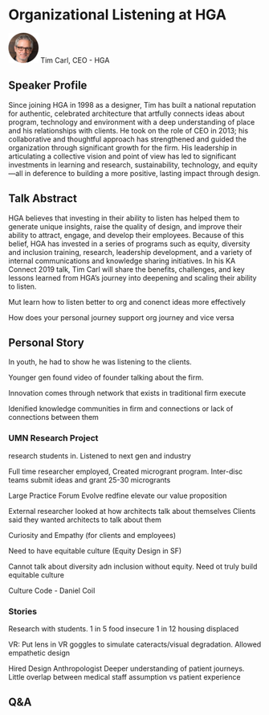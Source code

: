 # Organizational Listening at HGA
<img src="../media/SpeakerHeadshot_03TimCarl.png" width="60px">  
Tim Carl, CEO - HGA

## Speaker Profile
Since joining HGA in 1998 as a designer, Tim has built a national reputation for authentic, celebrated architecture that artfully connects ideas about program, technology and environment with a deep understanding of place and his relationships with clients. He took on the role of CEO in 2013; his collaborative and thoughtful approach has strengthened and guided the organization through significant growth for the firm. His leadership in articulating a collective vision and point of view has led to significant investments in learning and research, sustainability, technology, and equity—all in deference to building a more positive, lasting impact through design.

## Talk Abstract
HGA believes that investing in their ability to listen has helped them to generate unique insights, raise the quality of design, and improve their ability to attract, engage, and develop their employees. Because of this belief, HGA has invested in a series of programs such as equity, diversity and inclusion training, research, leadership development, and a variety of internal communications and knowledge sharing initiatives. In his KA Connect 2019 talk, Tim Carl will share the benefits, challenges, and key lessons learned from  HGA’s journey into deepening and scaling their ability to listen.

Mut learn how to listen better to org and conenct ideas more effectively

How does your personal journey support org journey and vice versa

## Personal Story
In youth, he had to show he was listening to the clients.

Younger gen found video of founder talking about the firm.

Innovation comes through network that exists in traditional firm execute

Idenified knowledge communities in firm and connections or lack of connections between them

### UMN Research Project
research students in. Listened to next gen and industry

Full time researcher employed, Created microgrant program. Inter-disc teams submit ideas and grant 25-30 microgrants 

Large Practice Forum
Evolve redfine elevate our value proposition

External researcher looked at how architects talk about themselves
Clients said they wanted architects to talk about them

Curiosity and Empathy (for clients and employees)

Need to have equitable culture (Equity Design in SF)

Cannot talk about diversity adn inclusion without equity.
Need ot truly build equitable culture

Culture Code - Daniel Coil

### Stories
Research with students. 1 in 5 food insecure
1 in 12 housing displaced


VR: Put lens in VR goggles to simulate cateracts/visual degradation. Allowed empathetic design

Hired Design Anthropologist
Deeper understanding of patient journeys. Little overlap between medical staff assumption vs patient experience

## Q&A

